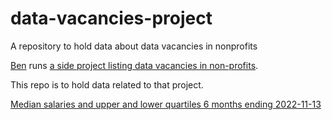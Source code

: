 # data-vacancies-project
A repository to hold data about data vacancies in nonprofits

[Ben](https://github.com/likeaword) runs [a side project listing data vacancies in non-profits](https://world.hey.com/likeaword).

This repo is to hold data related to that project.

[Median salaries and upper and lower quartiles 6 months ending 2022-11-13](2022-06-12_2022-11-13.csv)

